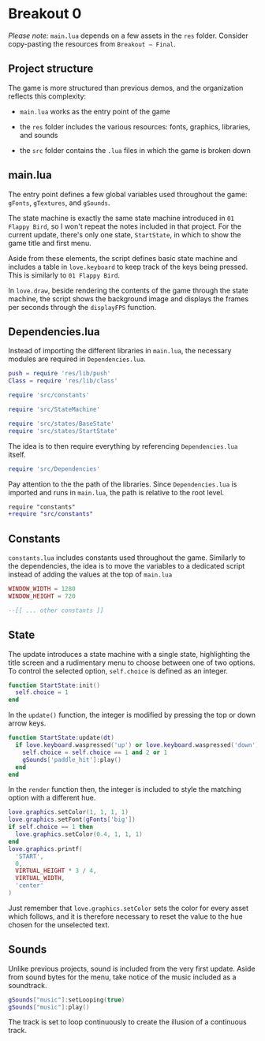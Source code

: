 # Breakout 0

_Please note:_ `main.lua` depends on a few assets in the `res` folder. Consider copy-pasting the resources from `Breakout — Final`.

## Project structure

The game is more structured than previous demos, and the organization reflects this complexity:

- `main.lua` works as the entry point of the game

- the `res` folder includes the various resources: fonts, graphics, libraries, and sounds

- the `src` folder contains the `.lua` files in which the game is broken down

## main.lua

The entry point defines a few global variables used throughout the game: `gFonts`, `gTextures`, and `gSounds`.

The state machine is exactly the same state machine introduced in `01 Flappy Bird`, so I won't repeat the notes included in that project. For the current update, there's only one state, `StartState`, in which to show the game title and first menu.

Aside from these elements, the script defines basic state machine and includes a table in `love.keyboard` to keep track of the keys being pressed. This is similarly to `01 Flappy Bird`.

In `love.draw`, beside rendering the contents of the game through the state machine, the script shows the background image and displays the frames per seconds through the `displayFPS` function.

## Dependencies.lua

Instead of importing the different libraries in `main.lua`, the necessary modules are required in `Dependencies.lua`.

```lua
push = require 'res/lib/push'
Class = require 'res/lib/class'

require 'src/constants'

require 'src/StateMachine'

require 'src/states/BaseState'
require 'src/states/StartState'
```

The idea is to then require everything by referencing `Dependencies.lua` itself.

```lua
require 'src/Dependencies'
```

Pay attention to the the path of the libraries. Since `Dependencies.lua` is imported and runs in `main.lua`, the path is relative to the root level.

```diff
require "constants"
+require "src/constants"
```

## Constants

`constants.lua` includes constants used throughout the game. Similarly to the dependencies, the idea is to move the variables to a dedicated script instead of adding the values at the top of `main.lua`

```lua
WINDOW_WIDTH = 1280
WINDOW_HEIGHT = 720

--[[ ... other constants ]]
```

## State

The update introduces a state machine with a single state, highlighting the title screen and a rudimentary menu to choose between one of two options. To control the selected option, `self.choice` is defined as an integer.

```lua
function StartState:init()
  self.choice = 1
end
```

In the `update()` function, the integer is modified by pressing the top or down arrow keys.

```lua
function StartState:update(dt)
  if love.keyboard.waspressed('up') or love.keyboard.waspressed('down') then
    self.choice = self.choice == 1 and 2 or 1
    gSounds['paddle_hit']:play()
  end
end
```

In the `render` function then, the integer is included to style the matching option with a different hue.

```lua
love.graphics.setColor(1, 1, 1, 1)
love.graphics.setFont(gFonts['big'])
if self.choice == 1 then
  love.graphics.setColor(0.4, 1, 1, 1)
end
love.graphics.printf(
  'START',
  0,
  VIRTUAL_HEIGHT * 3 / 4,
  VIRTUAL_WIDTH,
  'center'
)
```

Just remember that `love.graphics.setColor` sets the color for every asset which follows, and it is therefore necessary to reset the value to the hue chosen for the unselected text.

## Sounds

Unlike previous projects, sound is included from the very first update. Aside from sound bytes for the menu, take notice of the music included as a soundtrack.

```lua
gSounds["music"]:setLooping(true)
gSounds["music"]:play()
```

The track is set to loop continuously to create the illusion of a continuous track.
